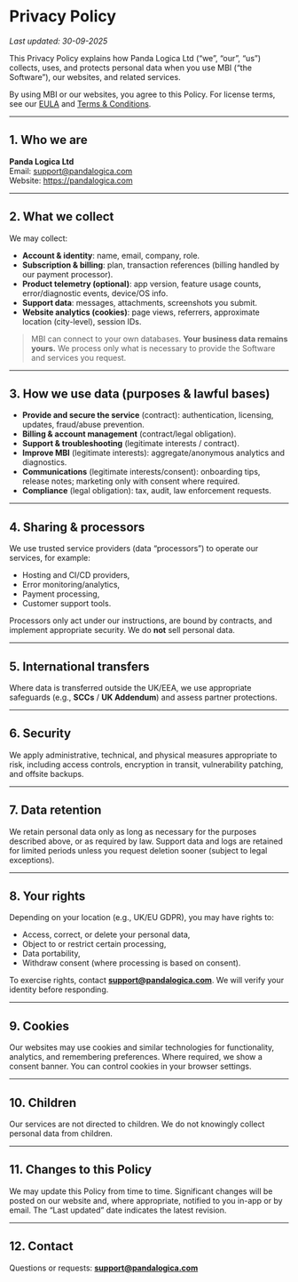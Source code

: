 # Privacy Policy

_Last updated: 30-09-2025_

This Privacy Policy explains how Panda Logica Ltd (“we”, “our”, “us”) collects, uses, and protects personal data when you use MBI (“the Software”), our websites, and related services.

By using MBI or our websites, you agree to this Policy. For license terms, see our [EULA](./EULA.md) and [Terms & Conditions](./TERMS-AND-CONDITIONS.md).

---

## 1. Who we are
**Panda Logica Ltd**  
Email: support@pandalogica.com  
Website: https://pandalogica.com

---

## 2. What we collect
We may collect:
- **Account & identity**: name, email, company, role.
- **Subscription & billing**: plan, transaction references (billing handled by our payment processor).
- **Product telemetry (optional)**: app version, feature usage counts, error/diagnostic events, device/OS info.
- **Support data**: messages, attachments, screenshots you submit.
- **Website analytics (cookies)**: page views, referrers, approximate location (city-level), session IDs.

> MBI can connect to your own databases. **Your business data remains yours.** We process only what is necessary to provide the Software and services you request.

---

## 3. How we use data (purposes & lawful bases)
- **Provide and secure the service** (contract): authentication, licensing, updates, fraud/abuse prevention.
- **Billing & account management** (contract/legal obligation).
- **Support & troubleshooting** (legitimate interests / contract).
- **Improve MBI** (legitimate interests): aggregate/anonymous analytics and diagnostics.
- **Communications** (legitimate interests/consent): onboarding tips, release notes; marketing only with consent where required.
- **Compliance** (legal obligation): tax, audit, law enforcement requests.

---

## 4. Sharing & processors
We use trusted service providers (data “processors”) to operate our services, for example:
- Hosting and CI/CD providers,
- Error monitoring/analytics,
- Payment processing,
- Customer support tools.

Processors only act under our instructions, are bound by contracts, and implement appropriate security. We do **not** sell personal data.

---

## 5. International transfers
Where data is transferred outside the UK/EEA, we use appropriate safeguards (e.g., **SCCs** / **UK Addendum**) and assess partner protections.

---

## 6. Security
We apply administrative, technical, and physical measures appropriate to risk, including access controls, encryption in transit, vulnerability patching, and offsite backups.

---

## 7. Data retention
We retain personal data only as long as necessary for the purposes described above, or as required by law. Support data and logs are retained for limited periods unless you request deletion sooner (subject to legal exceptions).

---

## 8. Your rights
Depending on your location (e.g., UK/EU GDPR), you may have rights to:
- Access, correct, or delete your personal data,
- Object to or restrict certain processing,
- Data portability,
- Withdraw consent (where processing is based on consent).

To exercise rights, contact **support@pandalogica.com**. We will verify your identity before responding.

---

## 9. Cookies
Our websites may use cookies and similar technologies for functionality, analytics, and remembering preferences. Where required, we show a consent banner. You can control cookies in your browser settings.

---

## 10. Children
Our services are not directed to children. We do not knowingly collect personal data from children.

---

## 11. Changes to this Policy
We may update this Policy from time to time. Significant changes will be posted on our website and, where appropriate, notified to you in-app or by email. The “Last updated” date indicates the latest revision.

---

## 12. Contact
Questions or requests: **support@pandalogica.com**